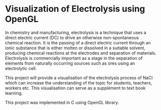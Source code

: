 # Visualization of Electrolysis using OpenGL

In chemistry and manufacturing, electrolysis is a technique that uses a direct electric current (DC) to drive an otherwise non-spontaneous chemical reaction. It is the passing of a direct electric current through an ionic substance that is either molten or dissolved in a suitable solvent, producing chemical reactions at the electrodes and separation of materials. Electrolysis is commercially important as a stage in the separation of elements from naturally occurring sources such as ores using an electrolytic cell. 

This project will provide a visualisation of the electrolysis process of NaCl which can increase the understanding of the topic for students, teachers, workers etc. This visualisation can serve as a supplement to text book learning.

This project was implemented in C using OpenGL library.
